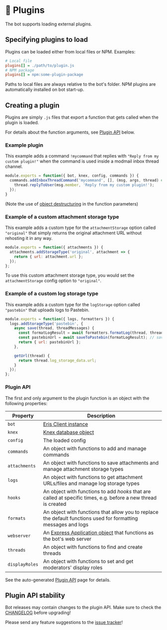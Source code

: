 # 🧩 Plugins
The bot supports loading external plugins.

## Specifying plugins to load
Plugins can be loaded either from local files or NPM. Examples:
```ini
# Local file
plugins[] = ./path/to/plugin.js
# NPM package
plugins[] = npm:some-plugin-package
```
Paths to local files are always relative to the bot's folder.
NPM plugins are automatically installed on bot start-up.

## Creating a plugin
Plugins are simply `.js` files that export a function that gets called when the plugin is loaded.

For details about the function arguments, see [Plugin API](#plugin-api) below.

### Example plugin
This example adds a command `!mycommand` that replies with `"Reply from my custom plugin!"` when the command is used inside a modmail inbox thread channel.
```js
module.exports = function({ bot, knex, config, commands }) {
  commands.addInboxThreadCommand('mycommand', [], (msg, args, thread) => {
    thread.replyToUser(msg.member, 'Reply from my custom plugin!');
  });
}
```

(Note the use of [object destructuring](https://developer.mozilla.org/en-US/docs/Web/JavaScript/Reference/Operators/Destructuring_assignment#Unpacking_fields_from_objects_passed_as_function_parameter) in the function parameters)

### Example of a custom attachment storage type
This example adds a custom type for the `attachmentStorage` option called `"original"` that simply returns the original attachment URL without rehosting it in any way.
```js
module.exports = function({ attachments }) {
  attachments.addStorageType('original', attachment => {
    return { url: attachment.url };
  });
};
```
To use this custom attachment storage type, you would set the `attachmentStorage` config option to `"original"`.

### Example of a custom log storage type
This example adds a custom type for the `logStorage` option called `"pastebin"` that uploads logs to Pastebin.

```js
module.exports = function({ logs, formatters }) {
  logs.addStorageType('pastebin', {
    async save(thread, threadMessages) {
      const formatLogResult = await formatters.formatLog(thread, threadMessages);
      const pastebinUrl = await saveToPastebin(formatLogResult); // saveToPastebin is an example function that returns the pastebin URL for the saved log
      return { url: pastebinUrl };
    },

    getUrl(thread) {
      return thread.log_storage_data.url;
    }
  });
};
```

### Plugin API
The first and only argument to the plugin function is an object with the following properties:

| Property | Description |
| -------- | ----------- |
| `bot` | [Eris Client instance](https://abal.moe/Eris/docs/Client) |
| `knex` | [Knex database object](https://knexjs.org/#Builder) |
| `config` | The loaded config |
| `commands` | An object with functions to add and manage commands |
| `attachments` | An object with functions to save attachments and manage attachment storage types |
| `logs` | An object with functions to get attachment URLs/files and manage log storage types |
| `hooks` | An object with functions to add *hooks* that are called at specific times, e.g. before a new thread is created |
| `formats` | An object with functions that allow you to replace the default functions used for formatting messages and logs |
| `webserver` | An [Express Application object](https://expressjs.com/en/api.html#app) that functions as the bot's web server |
| `threads` | An object with functions to find and create threads |
| `displayRoles` | An object with functions to set and get moderators' display roles |

See the auto-generated [Plugin API](plugin-api.md) page for details.

## Plugin API stability
Bot releases may contain changes to the plugin API. Make sure to check the [CHANGELOG](../CHANGELOG.md) before upgrading!

Please send any feature suggestions to the [issue tracker](https://github.com/Dragory/modmailbot/issues)!
